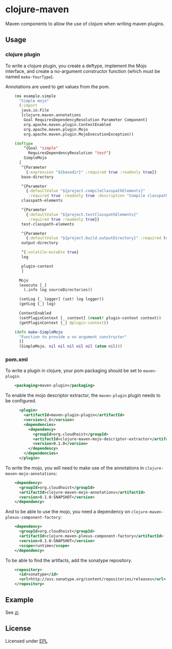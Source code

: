 # clojure-maven

Maven components to allow the use of clojure when writing maven plugins.

## Usage

### clojure plugin

To write a clojure plugin, you create a deftype, implement the Mojo interface,
and create a no-argument constructor function (which must be named
`make-YourType`).

Annotations are used to get values from the pom.

```clojure
    (ns example.simple
      "Simple mojo"
      (:import
       java.io.File
       [clojure.maven.annotations
        Goal RequiresDependencyResolution Parameter Component]
        org.apache.maven.plugin.ContextEnabled
        org.apache.maven.plugin.Mojo
        org.apache.maven.plugin.MojoExecutionException))

    (deftype
        ^{Goal "simple"
          RequiresDependencyResolution "test"}
        SimpleMojo
      [
       ^{Parameter
         {:expression "${basedir}" :required true :readonly true}}
       base-directory

       ^{Parameter
         {:defaultValue "${project.compileClasspathElements}"
          :required true :readonly true :description "Compile classpath"}}
       classpath-elements

       ^{Parameter
         {:defaultValue "${project.testClasspathElements}"
          :required true :readonly true}}
       test-classpath-elements

       ^{Parameter
         {:defaultValue "${project.build.outputDirectory}" :required true}}
       output-directory

       ^{:volatile-mutable true}
       log

       plugin-context
       ]

      Mojo
      (execute [_]
        (.info log sourceDirectories))

      (setLog [_ logger] (set! log logger))
      (getLog [_] log)

      ContextEnabled
      (setPluginContext [_ context] (reset! plugin-context context))
      (getPluginContext [_] @plugin-context))

    (defn make-SimpleMojo
      "Function to provide a no argument constructor"
      []
      (SimpleMojo. nil nil nil nil nil (atom nil)))
```

### pom.xml

To write a plugin in clojure, your pom packaging should be set to `maven-plugin`.

```xml
    <packaging>maven-plugin</packaging>
```

To enable the mojo descriptor extractor, the `maven-plugin` plugin needs to be
configured.

```xml
      <plugin>
        <artifactId>maven-plugin-plugin</artifactId>
        <version>2.6</version>
        <dependencies>
          <dependency>
            <groupId>org.cloudhoist</groupId>
            <artifactId>clojure-maven-mojo-descriptor-extractor</artifactId>
            <version>0.1.0</version>
          </dependency>
        </dependencies>
      </plugin>
```

To write the mojo, you will need to make use of the annotations in
`clojure-maven-mojo-annotations`:

```xml
    <dependency>
      <groupId>org.cloudhoist</groupId>
      <artifactId>clojure-maven-mojo-annotations</artifactId>
      <version>0.1.0-SNAPSHOT</version>
    </dependency>
```

And to be able to use the mojo, you need a dependency on
`clojure-maven-plexus-component-factory`:

```xml
    <dependency>
      <groupId>org.cloudhoist</groupId>
      <artifactId>clojure-maven-plexus-component-factory</artifactId>
      <version>0.1.0-SNAPSHOT</version>
      <scope>runtime</scope>
    </dependency>
```

To be able to find the artifacts, add the sonatype repository.

```xml
    <repository>
      <id>sonatype</id>
      <url>http://oss.sonatype.org/content/repositories/releases</url>
    </repository>
```

## Example

See [zi](https://github.com/pallet/zi).

## License

Licensed under [EPL](http://www.eclipse.org/legal/epl-v10.html)
